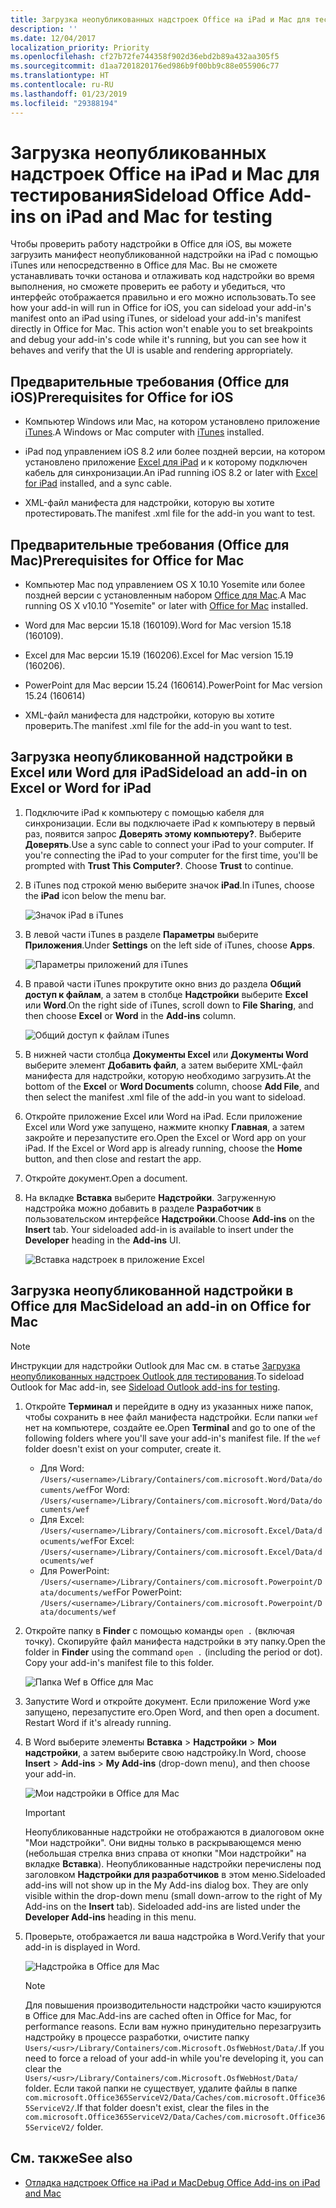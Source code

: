 ```yaml
---
title: Загрузка неопубликованных надстроек Office на iPad и Mac для тестирования
description: ''
ms.date: 12/04/2017
localization_priority: Priority
ms.openlocfilehash: cf27b72fe744358f902d36ebd2b89a432aa305f5
ms.sourcegitcommit: d1aa7201820176ed986b9f00bb9c88e055906c77
ms.translationtype: HT
ms.contentlocale: ru-RU
ms.lasthandoff: 01/23/2019
ms.locfileid: "29388194"
---
```

# <a name="sideload-office-add-ins-on-ipad-and-mac-for-testing"></a><span data-ttu-id="ada0d-102">Загрузка неопубликованных надстроек Office на iPad и Mac для тестирования</span><span class="sxs-lookup"><span data-stu-id="ada0d-102">Sideload Office Add-ins on iPad and Mac for testing</span></span>

<span data-ttu-id="ada0d-p101">Чтобы проверить работу надстройки в Office для iOS, вы можете загрузить манифест неопубликованной надстройки на iPad с помощью iTunes или непосредственно в Office для Mac. Вы не сможете устанавливать точки останова и отлаживать код надстройки во время выполнения, но сможете проверить ее работу и убедиться, что интерфейс отображается правильно и его можно использовать.</span><span class="sxs-lookup"><span data-stu-id="ada0d-p101">To see how your add-in will run in Office for iOS, you can sideload your add-in's manifest onto an iPad using iTunes, or sideload your add-in's manifest directly in Office for Mac. This action won't enable you to set breakpoints and debug your add-in's code while it's running, but you can see how it behaves and verify that the UI is usable and rendering appropriately.</span></span> 

## <a name="prerequisites-for-office-for-ios"></a><span data-ttu-id="ada0d-105">Предварительные требования (Office для iOS)</span><span class="sxs-lookup"><span data-stu-id="ada0d-105">Prerequisites for Office for iOS</span></span>

- <span data-ttu-id="ada0d-106">Компьютер Windows или Mac, на котором установлено приложение [iTunes](https://www.apple.com/itunes/download/).</span><span class="sxs-lookup"><span data-stu-id="ada0d-106">A Windows or Mac computer with [iTunes](https://www.apple.com/itunes/download/) installed.</span></span>
    
- <span data-ttu-id="ada0d-107">iPad под управлением iOS 8.2 или более поздней версии, на котором установлено приложение [Excel для iPad](https://itunes.apple.com/us/app/microsoft-excel/id586683407?mt=8) и к которому подключен кабель для синхронизации.</span><span class="sxs-lookup"><span data-stu-id="ada0d-107">An iPad running iOS 8.2 or later with [Excel for iPad](https://itunes.apple.com/us/app/microsoft-excel/id586683407?mt=8) installed, and a sync cable.</span></span>
    
- <span data-ttu-id="ada0d-108">XML-файл манифеста для надстройки, которую вы хотите протестировать.</span><span class="sxs-lookup"><span data-stu-id="ada0d-108">The manifest .xml file for the add-in you want to test.</span></span>
    

## <a name="prerequisites-for-office-for-mac"></a><span data-ttu-id="ada0d-109">Предварительные требования (Office для Mac)</span><span class="sxs-lookup"><span data-stu-id="ada0d-109">Prerequisites for Office for Mac</span></span>

- <span data-ttu-id="ada0d-110">Компьютер Mac под управлением OS X 10.10 Yosemite или более поздней версии с установленным набором [Office для Mac](https://products.office.com/buy/compare-microsoft-office-products?tab=omac).</span><span class="sxs-lookup"><span data-stu-id="ada0d-110">A Mac running OS X v10.10 "Yosemite" or later with [Office for Mac](https://products.office.com/buy/compare-microsoft-office-products?tab=omac) installed.</span></span>
    
- <span data-ttu-id="ada0d-111">Word для Mac версии 15.18 (160109).</span><span class="sxs-lookup"><span data-stu-id="ada0d-111">Word for Mac version 15.18 (160109).</span></span>
   
- <span data-ttu-id="ada0d-112">Excel для Mac версии 15.19 (160206).</span><span class="sxs-lookup"><span data-stu-id="ada0d-112">Excel for Mac version 15.19 (160206).</span></span>

- <span data-ttu-id="ada0d-113">PowerPoint для Mac версии 15.24 (160614).</span><span class="sxs-lookup"><span data-stu-id="ada0d-113">PowerPoint for Mac version 15.24 (160614)</span></span>
    
- <span data-ttu-id="ada0d-114">XML-файл манифеста для надстройки, которую вы хотите проверить.</span><span class="sxs-lookup"><span data-stu-id="ada0d-114">The manifest .xml file for the add-in you want to test.</span></span>
    

## <a name="sideload-an-add-in-on-excel-or-word-for-ipad"></a><span data-ttu-id="ada0d-115">Загрузка неопубликованной надстройки в Excel или Word для iPad</span><span class="sxs-lookup"><span data-stu-id="ada0d-115">Sideload an add-in on Excel or Word for iPad</span></span>

1. <span data-ttu-id="ada0d-p102">Подключите iPad к компьютеру с помощью кабеля для синхронизации. Если вы подключаете iPad к компьютеру в первый раз, появится запрос **Доверять этому компьютеру?**. Выберите **Доверять**.</span><span class="sxs-lookup"><span data-stu-id="ada0d-p102">Use a sync cable to connect your iPad to your computer. If you're connecting the iPad to your computer for the first time, you'll be prompted with  **Trust This Computer?**. Choose **Trust** to continue.</span></span>

2. <span data-ttu-id="ada0d-119">В iTunes под строкой меню выберите значок **iPad**.</span><span class="sxs-lookup"><span data-stu-id="ada0d-119">In iTunes, choose the  **iPad** icon below the menu bar.</span></span>
    
    ![Значок iPad в iTunes](../images/ipad.png)

3. <span data-ttu-id="ada0d-121">В левой части iTunes в разделе  **Параметры** выберите **Приложения**.</span><span class="sxs-lookup"><span data-stu-id="ada0d-121">Under  **Settings** on the left side of iTunes, choose **Apps**.</span></span>
    
    ![Параметры приложений для iTunes](../images/file-settings-apps.png)

4. <span data-ttu-id="ada0d-123">В правой части iTunes прокрутите окно вниз до раздела  **Общий доступ к файлам**, а затем в столбце  **Надстройки** выберите **Excel** или **Word**.</span><span class="sxs-lookup"><span data-stu-id="ada0d-123">On the right side of iTunes, scroll down to  **File Sharing**, and then choose  **Excel** or **Word** in the **Add-ins** column.</span></span>
    
    ![Общий доступ к файлам iTunes](../images/file-sharing.png)

5. <span data-ttu-id="ada0d-125">В нижней части столбца  **Документы Excel** или **Документы Word** выберите элемент **Добавить файл**, а затем выберите XML-файл манифеста для надстройки, которую необходимо загрузить.</span><span class="sxs-lookup"><span data-stu-id="ada0d-125">At the bottom of the  **Excel** or **Word Documents** column, choose **Add File**, and then select the manifest .xml file of the add-in you want to sideload.</span></span> 
    
6. <span data-ttu-id="ada0d-p103">Откройте приложение Excel или Word на iPad. Если приложение Excel или Word уже запущено, нажмите кнопку **Главная**, а затем закройте и перезапустите его.</span><span class="sxs-lookup"><span data-stu-id="ada0d-p103">Open the Excel or Word app on your iPad. If the Excel or Word app is already running, choose the  **Home** button, and then close and restart the app.</span></span>
    
7. <span data-ttu-id="ada0d-128">Откройте документ.</span><span class="sxs-lookup"><span data-stu-id="ada0d-128">Open a document.</span></span>
    
8. <span data-ttu-id="ada0d-129">На вкладке  **Вставка** выберите **Надстройки**. Загруженную надстройка можно добавить в разделе  **Разработчик** в пользовательском интерфейсе **Надстройки**.</span><span class="sxs-lookup"><span data-stu-id="ada0d-129">Choose  **Add-ins** on the **Insert** tab. Your sideloaded add-in is available to insert under the **Developer** heading in the **Add-ins** UI.</span></span>
    
    ![Вставка надстроек в приложение Excel](../images/excel-insert-add-in.png)


## <a name="sideload-an-add-in-on-office-for-mac"></a><span data-ttu-id="ada0d-131">Загрузка неопубликованной надстройки в Office для Mac</span><span class="sxs-lookup"><span data-stu-id="ada0d-131">Sideload an add-in on Office for Mac</span></span>

> [!NOTE]
> <span data-ttu-id="ada0d-132">Инструкции для надстройки Outlook для Mac см. в статье [Загрузка неопубликованных надстроек Outlook для тестирования](https://docs.microsoft.com/outlook/add-ins/sideload-outlook-add-ins-for-testing).</span><span class="sxs-lookup"><span data-stu-id="ada0d-132">To sideload Outlook for Mac add-in, see [Sideload Outlook add-ins for testing](https://docs.microsoft.com/outlook/add-ins/sideload-outlook-add-ins-for-testing).</span></span>

1. <span data-ttu-id="ada0d-p104">Откройте **Терминал** и перейдите в одну из указанных ниже папок, чтобы сохранить в нее файл манифеста надстройки. Если папки `wef` нет на компьютере, создайте ее.</span><span class="sxs-lookup"><span data-stu-id="ada0d-p104">Open  **Terminal** and go to one of the following folders where you'll save your add-in's manifest file. If the `wef` folder doesn't exist on your computer, create it.</span></span>
    
    - <span data-ttu-id="ada0d-135">Для Word: `/Users/<username>/Library/Containers/com.microsoft.Word/Data/documents/wef`</span><span class="sxs-lookup"><span data-stu-id="ada0d-135">For Word:  `/Users/<username>/Library/Containers/com.microsoft.Word/Data/documents/wef`</span></span>    
    - <span data-ttu-id="ada0d-136">Для Excel: `/Users/<username>/Library/Containers/com.microsoft.Excel/Data/documents/wef`</span><span class="sxs-lookup"><span data-stu-id="ada0d-136">For Excel:  `/Users/<username>/Library/Containers/com.microsoft.Excel/Data/documents/wef`</span></span>
    - <span data-ttu-id="ada0d-137">Для PowerPoint: `/Users/<username>/Library/Containers/com.microsoft.Powerpoint/Data/documents/wef`</span><span class="sxs-lookup"><span data-stu-id="ada0d-137">For PowerPoint: `/Users/<username>/Library/Containers/com.microsoft.Powerpoint/Data/documents/wef`</span></span>
    
2. <span data-ttu-id="ada0d-p105">Откройте папку в **Finder** с помощью команды `open .` (включая точку). Скопируйте файл манифеста надстройки в эту папку.</span><span class="sxs-lookup"><span data-stu-id="ada0d-p105">Open the folder in  **Finder** using the command `open .` (including the period or dot). Copy your add-in's manifest file to this folder.</span></span>
    
    ![Папка Wef в Office для Mac](../images/all-my-files.png)

3. <span data-ttu-id="ada0d-p106">Запустите Word и откройте документ. Если приложение Word уже запущено, перезапустите его.</span><span class="sxs-lookup"><span data-stu-id="ada0d-p106">Open Word, and then open a document. Restart Word if it's already running.</span></span>
    
4. <span data-ttu-id="ada0d-143">В Word выберите элементы **Вставка**  >  **Надстройки**  >  **Мои надстройки**, а затем выберите свою надстройку.</span><span class="sxs-lookup"><span data-stu-id="ada0d-143">In Word, choose  **Insert** > **Add-ins** > **My Add-ins** (drop-down menu), and then choose your add-in.</span></span>
    
    ![Мои надстройки в Office для Mac](../images/my-add-ins-wikipedia.png)

    > [!IMPORTANT]
    > <span data-ttu-id="ada0d-p107">Неопубликованные надстройки не отображаются в диалоговом окне "Мои надстройки". Они видны только в раскрывающемся меню (небольшая стрелка вниз справа от кнопки "Мои надстройки" на вкладке **Вставка**). Неопубликованные надстройки перечислены под заголовком **Надстройки для разработчиков** в этом меню.</span><span class="sxs-lookup"><span data-stu-id="ada0d-p107">Sideloaded add-ins will not show up in the My Add-ins dialog box. They are only visible within the drop-down menu (small down-arrow to the right of My Add-ins on the **Insert** tab). Sideloaded add-ins are listed under the **Developer Add-ins** heading in this menu.</span></span> 
    
5. <span data-ttu-id="ada0d-148">Проверьте, отображается ли ваша надстройка в Word.</span><span class="sxs-lookup"><span data-stu-id="ada0d-148">Verify that your add-in is displayed in Word.</span></span>
    
    ![Надстройка в Office для Mac](../images/lorem-ipsum-wikipedia.png)
    
    > [!NOTE]
    > <span data-ttu-id="ada0d-150">Для повышения производительности надстройки часто кэшируются в Office для Mac.</span><span class="sxs-lookup"><span data-stu-id="ada0d-150">Add-ins are cached often in Office for Mac, for performance reasons.</span></span> <span data-ttu-id="ada0d-151">Если вам нужно принудительно перезагрузить надстройку в процессе разработки, очистите папку `Users/<usr>/Library/Containers/com.Microsoft.OsfWebHost/Data/`.</span><span class="sxs-lookup"><span data-stu-id="ada0d-151">If you need to force a reload of your add-in while you're developing it, you can clear the `Users/<usr>/Library/Containers/com.Microsoft.OsfWebHost/Data/` folder.</span></span> <span data-ttu-id="ada0d-152">Если такой папки не существует, удалите файлы в папке `com.microsoft.Office365ServiceV2/Data/Caches/com.microsoft.Office365ServiceV2/`.</span><span class="sxs-lookup"><span data-stu-id="ada0d-152">If that folder doesn't exist, clear the files in the `com.microsoft.Office365ServiceV2/Data/Caches/com.microsoft.Office365ServiceV2/` folder.</span></span>

## <a name="see-also"></a><span data-ttu-id="ada0d-153">См. также</span><span class="sxs-lookup"><span data-stu-id="ada0d-153">See also</span></span>

- [<span data-ttu-id="ada0d-154">Отладка надстроек Office на iPad и Mac</span><span class="sxs-lookup"><span data-stu-id="ada0d-154">Debug Office Add-ins on iPad and Mac</span></span>](debug-office-add-ins-on-ipad-and-mac.md)
    
